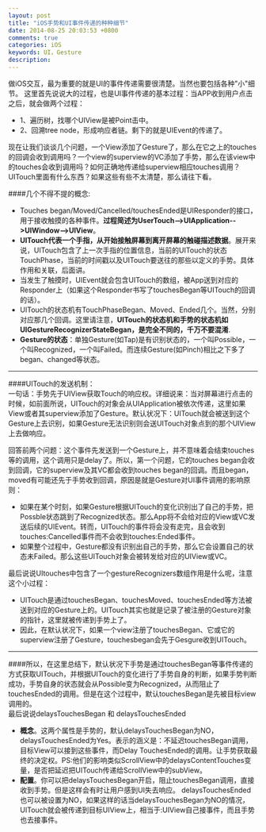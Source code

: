 ```yaml
---
layout: post
title: "iOS手势和UI事件传递的种种细节"
date: 2014-08-25 20:03:53 +0800
comments: true
categories: iOS
keywords: UI，Gesture
description: 
---
```

做iOS交互，最为重要的就是UI的事件传递需要很清楚。当然也要包括各种"小"细节。
这里首先说说大的过程，也是UI事件传递的基本过程：当APP收到用户点击之后，就会做两个过程：

 * 1、遍历树，找哪个UIView是被Point击中。
 * 2、回溯tree node，形成响应者链。剩下的就是UIEvent的传递了。

现在让我们谈谈几个问题，一个View添加了Gesture了，那么在它之上的touches的回调会收到调用吗？一个view的superview的VC添加了手势，那么在该view中的touches会收到调用吗？如何正确地传递给superview相应touches调用？UITouch里面有什么东西？如果这些有些不太清楚，那么请往下看。  
  
####几个不得不提的概念:

* Touches began/Moved/Cancelled/touchesEnded是UIResponder的接口，用于接收触摸的各种事件。**过程简述为UserTouch-->UIApplication-->UIWindow-->UIView**。
* **UITouch代表一个手指，从开始接触屏幕到离开屏幕的触碰描述数据**。展开来说，UITouch包含了上一次手指的位置信息，当前的UITouch的状态TouchPhase，当前的时间戳以及UITouch要送往的那些以定义的手势。具体作用和关联，后面讲。
* 当发生了触摸时，UIEvent就会包含UITouch的数组，被App送到对应的Responder上（如果这个Responder书写了touchesBegan等UITouch的回调的话）。
* UITouch的状态机有TouchPhaseBegan、Moved、Ended几个。当然，分别对应那几个回调。这里请注意，**UITouch的状态机和手势的状态机如UIGestureRecognizerStateBegan，是完全不同的，千万不要混淆**.
* **Gesture的状态**：单独Gesture(如Tap)是有识别状态的，一个叫Possible，一个叫Recognized，一个叫Failed。而连续Gesture(如Pinch)相比之下多了began、changed等状态。

---

####UITouch的发送机制：  
一句话：手势先于UIView获取Touch的响应权。详细说来：当对屏幕进行点击的时候，如前面所说，UITouch的对象会从UIApplication被依次传递，这里如果View或者其superview添加了Gesture。默认状况下：UITouch就会被送到这个Gesture上去识别，如果Gesture无法识别则会送UITouch对象点到的那个UIView上去做响应。  

回答前两个问题：这个事件先发送到一个Gesture上，并不意味着会结束touches等的调用，这个调用只是delay了。所以，第一个问题，它的touches began会收到回调，它的superview及其VC都会收到touches began的回调。而且began，moved有可能还先于手势收到回调，原因是就是Gesture对UI事件调用的影响原则：  

* 如果在某个时刻，如果Gesture根据UITouch的变化识别出了自己的手势，把Possble状态跳到了Recognized状态。那么App将不会给对应的View或VC发送后续的UIEvent。转而，UITouch的事件将会没有走完，且会收到touches:Cancelled事件而不会收到touches:Ended事件。
* 如果整个过程中，Gesture都没有识别出自己的手势，那么它会设置自己的状态未Failed。那么这些UITouch对象会被转发给对应的UIView或VC。

最后说说UItouches中包含了一个gestureRecognizers数组作用是什么呢，注意这个小过程：

* UITouch是通过touchesBegan、touchesMoved、touchesEnded等方法被送到对应的Gesture上的。UITouch其实也就是记录了被注册的Gesture对象的指针，这里就被传递到手势上了。
* 因此，在默认状况下，如果一个view注册了touchesBegan、它或它的superview注册了Gesture，touchesbegan会先于Gesgure收到UITouch。

---

####所以，在这里总结下，默认状况下手势是通过touchesBegan等事件传递的方式获取UITouch，并根据UITouch的变化进行了手势自身的判断，如果手势判断成功，手势自身的状态就会从Possible变为Recognized，从而阻止了touchesEnded的调用。但是在这个过程中，默认touchesBegan是先被目标view调用的。  
最后说说delaysTouchesBegan 和 delaysTouchesEnded

* **概念**。这两个属性是手势的，默认delaysTouchesBegan为NO，delaysTouchesEnded为Yes。表示的涵义是：不延迟touchesBegan调用，目标View可以接到这些事件，而Delay TouchesEnded的调用。让手势获取最终的决定权。PS:他们的影响类似ScrollView中的delaysContentTouches变量，是否把延迟把UITouch传递给ScrollView中的subView。   
* **配置**。你可以把delaysTouchesBegan开启，阻止touchesBegan调用，直接收到手势。但是这样会有时让用户感到UI失去响应。
delaysTouchesEnded也可以被设置为NO，如果这样的话当delaysTouchesBegan为NO的情况，UITouch就会被传递到目标UIView上，相当于:UIView自己接事件，而且手势也去接事件。
